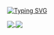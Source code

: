 <a href="https://git.io/typing-svg"><img src="https://readme-typing-svg.herokuapp.com?font=Fira+Code&weight=500&size=35&pause=10&color=539CF1&center=true&vCenter=true&width=870&height=100&lines=Hi%2C+my+name+is+Ian!;Be+Welcome!+%3A)" alt="Typing SVG" /></a>

<a href="https://github.com/anuraghazra/github-readme-stats">
  <img align="center" src="https://github-readme-stats.vercel.app/api?username=ianfelps&count_private=true&hide=stars&show_icons=true&theme=github_dark" />
</a>
<a href="https://github.com/anuraghazra/github-readme-stats">
  <img align="center" src="https://github-readme-stats.vercel.app/api/top-langs/?username=ianfelps&layout=compact&theme=github_dark" />
</a>
